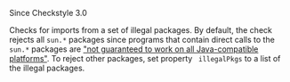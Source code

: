 Since Checkstyle 3.0

Checks for imports from a set of illegal packages. By default, the check
rejects all `sun.*` packages since programs that contain direct calls to
the `sun.*` packages are [\"not guaranteed to work on all
Java-compatible
platforms\"](https://www.oracle.com/technetwork/java/faq-sun-packages-142232.html).
To reject other packages, set property ` illegalPkgs` to a list of the
illegal packages.